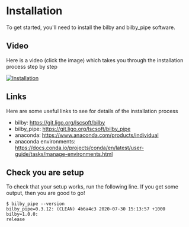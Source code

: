 # Installation

To get started, you'll need to install the bilby and bilby_pipe software.

## Video

Here is a video (click the image) which takes you through the installation process step by step

[![Installation](https://i9.ytimg.com/vi/hpf14HnWIYw/mq2.jpg?sqp=CJCZxPkF&rs=AOn4CLDaab4CPYPp5ZptqnVFcr1xK8GOPA)](https://youtu.be/hpf14HnWIYw)

## Links

Here are some useful links to see for details of the installation process

* bilby: https://git.ligo.org/lscsoft/bilby
* bilby_pipe: https://git.ligo.org/lscsoft/bilby_pipe
* anaconda: https://www.anaconda.com/products/individual
* anaconda environments: https://docs.conda.io/projects/conda/en/latest/user-guide/tasks/manage-environments.html

## Check you are setup

To check that your setup works, run the following line. If you get some output, then you are good to go!

```
$ bilby_pipe --version
bilby_pipe=0.3.12: (CLEAN) 4b6a4c3 2020-07-30 15:13:57 +1000 bilby=1.0.0:
release
```
